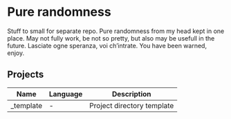 # Pure randomness

Stuff to small for separate repo. Pure randomness from my head kept in one place. May not fully work, be not so pretty, but also may be usefull in the future. Lasciate ogne speranza, voi ch’intrate. You have been warned, enjoy.

## Projects

| Name | Language | Description |
| --- | --- | --- |
| _template | - | Project directory template |
